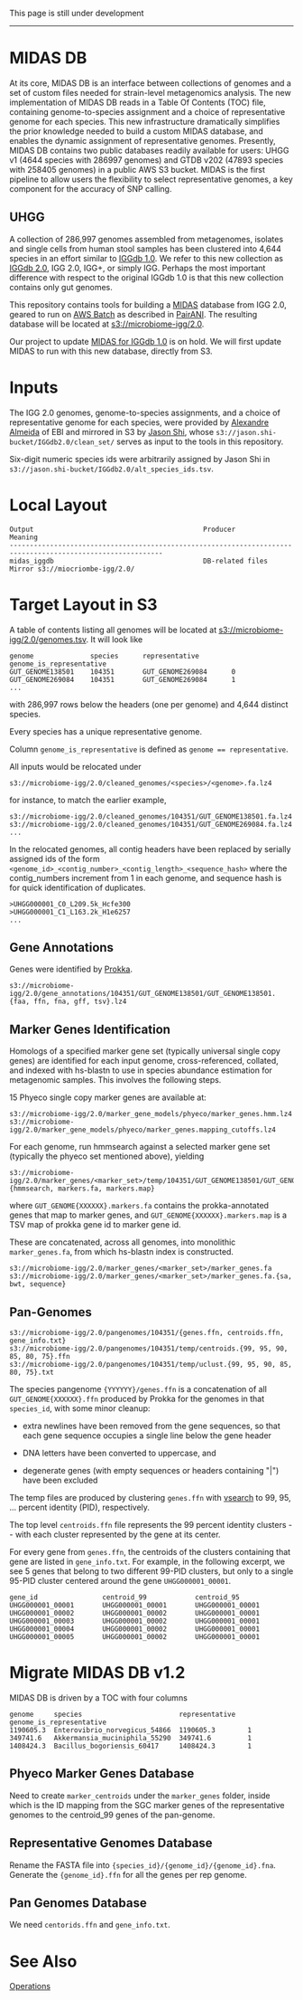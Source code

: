 This page is still under development

***

# MIDAS DB

At its core, MIDAS DB is an interface between collections of genomes and a set of custom files needed for strain-level metagenomics analysis. The new implementation of MIDAS DB reads in a Table Of Contents (TOC) file, containing genome-to-species assignment and a choice of representative genome for each species. This new infrastructure dramatically simplifies the prior knowledge needed to build a custom MIDAS database, and enables the dynamic assignment of representative genomes. Presently, MIDAS DB contains two public databases readily available for users: UHGG v1 (4644 species with 286997 genomes) and GTDB v202 (47893 species with 258405 genomes) in a public AWS S3 bucket.  MIDAS is the first pipeline to allow users the flexibility to select representative genomes, a key component for the accuracy of SNP calling.


## UHGG

A collection of 286,997 genomes assembled from metagenomes, isolates and single cells from human stool samples has been clustered into 4,644 species in an effort similar to [IGGdb 1.0](https://github.com/snayfach/IGGdb).   We refer to this new collection as [IGGdb 2.0](http://ftp.ebi.ac.uk/pub/databases/metagenomics/mgnify_genomes/human-gut/v1.0/), IGG 2.0, IGG+, or simply IGG.  Perhaps the most important difference with respect to the original IGGdb 1.0 is that this new collection contains only gut genomes.

This repository contains tools for building a [MIDAS](https://github.com/snayfach/MIDAS) database from IGG 2.0, geared to run on [AWS Batch](https://aws.amazon.com/batch/) as described in [PairANI](https://github.com/czbiohub/pairani/wiki).  The resulting database will be located at [s3://microbiome-igg/2.0](http://microbiome-igg.s3.amazonaws.com/2.0/README.TXT).

Our project to update [MIDAS for IGGdb 1.0](https://github.com/czbiohub/MIDAS-IGGdb/blob/master/README.md) is on hold.  We will first update MIDAS to run with this new database, directly from S3.

# Inputs

The IGG 2.0 genomes, genome-to-species assignments, and a choice of representative genome for each species, were provided by [Alexandre Almeida](https://www.ebi.ac.uk/about/people/alexandre-almeida) of EBI and mirrored in S3 by [Jason Shi](http://docpollard.org/people/jason-shi/), whose `s3://jason.shi-bucket/IGGdb2.0/clean_set/` serves as input to the tools in this repository. 

Six-digit numeric species ids were arbitrarily assigned by Jason Shi in `s3://jason.shi-bucket/IGGdb2.0/alt_species_ids.tsv`.


# Local Layout

```
Output                                          Producer            Meaning
------------------------------------------------------------------------------------------------------------
midas_iggdb                                     DB-related files    Mirror s3://miocriombe-igg/2.0/
```


# Target Layout in S3

A table of contents listing all genomes will be located at [s3://microbiome-igg/2.0/genomes.tsv](http://microbiome-igg.s3.amazonaws.com/2.0/genomes.tsv).  It will look like
```
genome              species      representative        genome_is_representative
GUT_GENOME138501    104351       GUT_GENOME269084      0
GUT_GENOME269084    104351       GUT_GENOME269084      1
...
```
with 286,997 rows below the headers (one per genome) and 4,644 distinct species.

Every species has a unique representative genome.

Column `genome_is_representative` is defined as `genome == representative`.

All inputs would be relocated under
```
s3://microbiome-igg/2.0/cleaned_genomes/<species>/<genome>.fa.lz4
```
for instance, to match the earlier example,
```
s3://microbiome-igg/2.0/cleaned_genomes/104351/GUT_GENOME138501.fa.lz4
s3://microbiome-igg/2.0/cleaned_genomes/104351/GUT_GENOME269084.fa.lz4
...
```
In the relocated genomes, all contig headers have been replaced by serially assigned ids of the form `<genome_id>_<contig_number>_<contig_length>_<sequence_hash>` where the contig_numbers increment from 1 in each genome, and sequence hash is for quick identification of duplicates.
```
>UHGG000001_C0_L209.5k_Hcfe300
>UHGG000001_C1_L163.2k_H1e6257
...
```

## Gene Annotations

Genes were identified by [Prokka](https://github.com/tseemann/prokka).

```
s3://microbiome-igg/2.0/gene_annotations/104351/GUT_GENOME138501/GUT_GENOME138501.{faa, ffn, fna, gff, tsv}.lz4
```

## Marker Genes Identification

Homologs of a specified marker gene set (typically universal single copy genes) are identified for each input genome, cross-referenced, collated, and indexed with hs-blastn to use in species abundance estimation for metagenomic samples.   This involves the following steps.

15 Phyeco single copy marker genes are available at:
```
s3://microbiome-igg/2.0/marker_gene_models/phyeco/marker_genes.hmm.lz4
s3://microbiome-igg/2.0/marker_gene_models/phyeco/marker_genes.mapping_cutoffs.lz4

```

For each genome, run hmmsearch against a selected marker gene set (typically the phyeco set mentioned above), yielding

```
s3://microbiome-igg/2.0/marker_genes/<marker_set>/temp/104351/GUT_GENOME138501/GUT_GENOME138501.{hmmsearch, markers.fa, markers.map}
```

where `GUT_GENOME{XXXXXX}.markers.fa` contains the prokka-annotated genes that map to marker genes, and `GUT_GENOME{XXXXXX}.markers.map` is a TSV map of prokka gene id to marker gene id.

These are concatenated, across all genomes, into monolithic `marker_genes.fa`, from which hs-blastn index is constructed.

```
s3://microbiome-igg/2.0/marker_genes/<marker_set>/marker_genes.fa
s3://microbiome-igg/2.0/marker_genes/<marker_set>/marker_genes.fa.{sa, bwt, sequence}
```

## Pan-Genomes

```
s3://microbiome-igg/2.0/pangenomes/104351/{genes.ffn, centroids.ffn, gene_info.txt}
s3://microbiome-igg/2.0/pangenomes/104351/temp/centroids.{99, 95, 90, 85, 80, 75}.ffn
s3://microbiome-igg/2.0/pangenomes/104351/temp/uclust.{99, 95, 90, 85, 80, 75}.txt
```
The species pangenome `{YYYYYY}/genes.ffn` is a concatenation of all `GUT_GENOME{XXXXXX}.ffn` produced by Prokka for the genomes in that `species_id`, with some minor cleanup: 

  * extra newlines have been removed from the gene sequences, so that each gene sequence occupies a single line below the gene header

  * DNA letters have been converted to uppercase, and 

  * degenerate genes (with empty sequences or headers containing "|") have been excluded

The temp files are produced by clustering `genes.ffn` with [vsearch](https://github.com/torognes/vsearch) to 99, 95, ... percent identity (PID), respectively.

The top level `centroids.ffn` file represents the 99 percent identity clusters -- with each cluster represented by the gene at its center.

For every gene from `genes.ffn`, the centroids of the clusters containing that gene are listed in `gene_info.txt`.  For example, in the following excerpt, we see 5 genes that belong to two different 99-PID clusters, but only to a single 95-PID cluster centered around the gene `UHGG000001_00001`.

```
gene_id                centroid_99            centroid_95
UHGG000001_00001       UHGG000001_00001       UHGG000001_00001
UHGG000001_00002       UHGG000001_00002       UHGG000001_00001
UHGG000001_00003       UHGG000001_00002       UHGG000001_00001
UHGG000001_00004       UHGG000001_00002       UHGG000001_00001
UHGG000001_00005       UHGG000001_00002       UHGG000001_00001
```


# Migrate MIDAS DB v1.2

MIDAS DB is driven by a TOC with four columns

```
genome     species                        representative   genome_is_representative
1190605.3  Enterovibrio_norvegicus_54866  1190605.3        1
349741.6   Akkermansia_muciniphila_55290  349741.6         1
1408424.3  Bacillus_bogoriensis_60417     1408424.3        1
```

## Phyeco Marker Genes Database

Need to create `marker_centroids` under the `marker_genes` folder, inside which is the ID mapping from the SGC marker genes of the representative genomes to the centroid_99 genes of the pan-genome.


## Representative Genomes Database

Rename the FASTA file into `{species_id}/{genome_id}/{genome_id}.fna`. Generate the `{genome_id}.ffn` for all the genes per rep genome.

## Pan Genomes Database

We need `centorids.ffn` and `gene_info.txt`.


# See Also

[Operations](https://github.com/czbiohub/iggtools/wiki/Operations)

